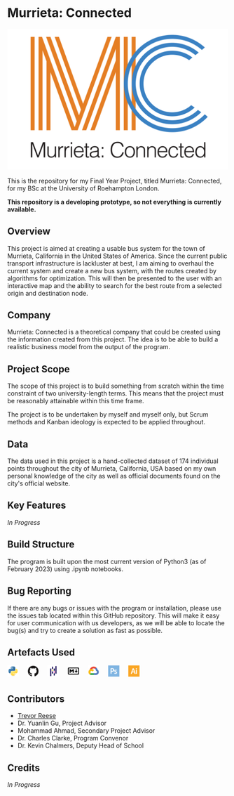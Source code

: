 # Murrieta: Connected

![Logo](https://github.com/ttrevorreese/finalyearproject/blob/e60168e9d00ebd8f99534fd9c09fce76eb9ae668/Assets/Murrieta%20Connected%20BW.png)

This is the repository for my Final Year Project, titled Murrieta: Connected, for my BSc at the University of Roehampton London. 

**This repository is a developing prototype, so not everything is currently available.**

## Overview

This project is aimed at creating a usable bus system for the town of Murrieta, California in the United States of America. Since the current public transport infrastructure is lackluster at best, I am aiming to overhaul the current system and create a new bus system, with the routes created by algorithms for optimization. This will then be presented to the user with an interactive map and the ability to search for the best route from a selected origin and destination node.

## Company

Murrieta: Connected is a theoretical company that could be created using the information created from this project. The idea is to be able to build a realistic business model from the output of the program.

## Project Scope

The scope of this project is to build something from scratch within the time constraint of two university-length terms. This means that the project must be reasonably attainable within this time frame.

The project is to be undertaken by myself and myself only, but Scrum methods and Kanban ideology is expected to be applied throughout.

## Data

The data used in this project is a hand-collected dataset of 174 individual points throughout the city of Murrieta, California, USA based on my own personal knowledge of the city as well as official documents found on the city's official website.

## Key Features

*In Progress*

## Build Structure

The program is built upon the most current version of Python3 (as of February 2023) using .ipynb notebooks.

## Bug Reporting
If there are any bugs or issues with the program or installation, please use the issues tab located within this GitHub repository. This will make it easy for user communication with us developers, as we will be able to locate the bug(s) and try to create a solution as fast as possible.

## Artefacts Used

<img align="left" alt="Python" width="26px" src=https://github.com/devicons/devicon/blob/2ae2a900d2f041da66e950e4d48052658d850630/icons/python/python-original.svg style="padding-right:20px;"/>
<img align="left" alt="GitHub" width="26px" src=https://github.com/devicons/devicon/blob/2ae2a900d2f041da66e950e4d48052658d850630/icons/github/github-original.svg style="padding-right:20px;"/>
<img align="left" alt="Markdown" width="26px" src=https://github.com/devicons/devicon/blob/2ae2a900d2f041da66e950e4d48052658d850630/icons/pandas/pandas-original.svg style="padding-right:20px;"/>
<img align="left" alt="Markdown" width="26px" src=https://github.com/devicons/devicon/blob/2ae2a900d2f041da66e950e4d48052658d850630/icons/markdown/markdown-original.svg style="padding-right:20px;"/>
<img align="left" alt="Google Cloud" width="26px" src=https://github.com/devicons/devicon/blob/2ae2a900d2f041da66e950e4d48052658d850630/icons/googlecloud/googlecloud-original.svg style="padding-right:20px;"/>
<img align="left" alt="Photoshop" width="26px" src=https://github.com/devicons/devicon/blob/2ae2a900d2f041da66e950e4d48052658d850630/icons/photoshop/photoshop-plain.svg style="padding-right:20px;"/>
<img align="left" alt="Illustrator" width="26px" src=https://github.com/devicons/devicon/blob/2ae2a900d2f041da66e950e4d48052658d850630/icons/illustrator/illustrator-plain.svg style="padding-right:20px;"/>

<br />
<br />

## Contributors

- [Trevor Reese](https://github.com/ttrevorreese)
- Dr. Yuanlin Gu, Project Advisor
- Mohammad Ahmad, Secondary Project Advisor
- Dr. Charles Clarke, Program Convenor
- Dr. Kevin Chalmers, Deputy Head of School

## Credits

*In Progress*
